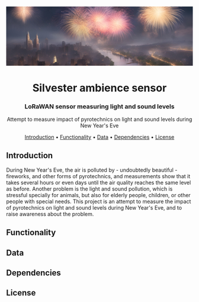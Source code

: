 <div align="center">

![Header](img/header.jpg)

# Silvester ambience sensor

### LoRaWAN sensor measuring light and sound levels

Attempt to measure impact of pyrotechnics on light and sound levels during New Year's Eve

[Introduction](#introduction) • [Functionality](#functionality) • [Data](#data) • [Dependencies](#dependencies) • [License](#license)

</div>

## Introduction
During New Year's Eve, the air is polluted by - undoubtedly beautiful - fireworks, and other forms of pyrotechnics, and measurements show that it takes several hours or even days until the air quality reaches the same level as before. 
Another problem is the light and sound pollution, which is stressful specially for animals, but also for elderly people, children, or other people with special needs.
This project is an attempt to measure the impact of pyrotechnics on light and sound levels during New Year's Eve, and to raise awareness about the problem.

## Functionality

## Data

## Dependencies

## License
